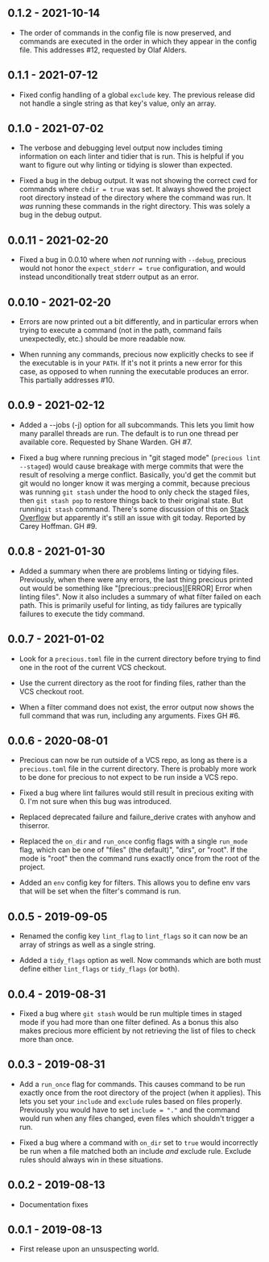 ## 0.1.2 - 2021-10-14

* The order of commands in the config file is now preserved, and commands are
  executed in the order in which they appear in the config file. This
  addresses #12, requested by Olaf Alders.


## 0.1.1 - 2021-07-12

* Fixed config handling of a global `exclude` key. The previous release did
  not handle a single string as that key's value, only an array.


## 0.1.0 - 2021-07-02

* The verbose and debugging level output now includes timing information on
  each linter and tidier that is run. This is helpful if you want to figure
  out why linting or tidying is slower than expected.

* Fixed a bug in the debug output. It was not showing the correct cwd for
  commands where `chdir = true` was set. It always showed the project root
  directory instead of the directory where the command was run. It _was_
  running these commands in the right directory. This was solely a bug in the
  debug output.


## 0.0.11 - 2021-02-20

* Fixed a bug in 0.0.10 where when *not* running with `--debug`, precious
  would not honor the `expect_stderr = true` configuration, and would instead
  unconditionally treat stderr output as an error.


## 0.0.10 - 2021-02-20

* Errors are now printed out a bit differently, and in particular errors when
  trying to execute a command (not in the path, command fails unexpectedly,
  etc.) should be more readable now.

* When running any commands, precious now explicitly checks to see if the
  executable is in your `PATH`. If it's not it prints a new error for this
  case, as opposed to when running the executable produces an error. This
  partially addresses #10.


## 0.0.9 - 2021-02-12

* Added a --jobs (-j) option for all subcommands. This lets you limit how many
  parallel threads are run. The default is to run one thread per available
  core. Requested by Shane Warden. GH #7.

* Fixed a bug where running precious in "git staged mode" (`precious lint
  --staged`) would cause breakage with merge commits that were the result of
  resolving a merge conflict. Basically, you'd get the commit but git would no
  longer know it was merging a commit, because precious was running `git
  stash` under the hood to only check the staged files, then `git stash pop`
  to restore things back to their original state. But runnin`git stash`
  command. There's some discussion of this on [Stack
  Overflow](https://stackoverflow.com/questions/24637571/merge-status-lost-when-stashing)
  but apparently it's still an issue with git today. Reported by Carey
  Hoffman. GH #9.


## 0.0.8 - 2021-01-30

* Added a summary when there are problems linting or tidying
  files. Previously, when there were any errors, the last thing precious
  printed out would be something like "[precious::precious][ERROR] Error when
  linting files". Now it also includes a summary of what filter failed on each
  path. This is primarily useful for linting, as tidy failures are typically
  failures to execute the tidy command.


## 0.0.7 - 2021-01-02

* Look for a `precious.toml` file in the current directory before trying to
  find one in the root of the current VCS checkout.

* Use the current directory as the root for finding files, rather than the VCS
  checkout root.

* When a filter command does not exist, the error output now shows the full
  command that was run, including any arguments. Fixes GH #6.


## 0.0.6 - 2020-08-01

* Precious can now be run outside of a VCS repo, as long as there is a
  `precious.toml` file in the current directory. There is probably more work
  to be done for precious to not expect to be run inside a VCS repo.

* Fixed a bug where lint failures would still result in precious exiting
  with 0. I'm not sure when this bug was introduced.

* Replaced deprecated failure and failure_derive crates with anyhow and
  thiserror.

* Replaced the `on_dir` and `run_once` config flags with a single `run_mode`
  flag, which can be one of "files" (the default)", "dirs", or "root". If the
  mode is "root" then the command runs exactly once from the root of the
  project.

* Added an `env` config key for filters. This allows you to define env vars
  that will be set when the filter's command is run.


## 0.0.5 - 2019-09-05

* Renamed the config key `lint_flag` to `lint_flags` so it can now be an array
  of strings as well as a single string.

* Added a `tidy_flags` option as well. Now commands which are both must define
  either `lint_flags` or `tidy_flags` (or both).


## 0.0.4 - 2019-08-31

* Fixed a bug where `git stash` would be run multiple times in staged mode if
  you had more than one filter defined. As a bonus this also makes precious
  more efficient by not retrieving the list of files to check more than once.


## 0.0.3 - 2019-08-31

* Add a `run_once` flag for commands. This causes command to be run exactly
  once from the root directory of the project (when it applies). This lets you
  set your `include` and `exclude` rules based on files properly. Previously
  you would have to set `include = "."` and the command would run when any
  files changed, even files which shouldn't trigger a run.

* Fixed a bug where a command with `on_dir` set to `true` would incorrectly be
  run when a file matched both an include _and_ exclude rule. Exclude rules
  should always win in these situations.


## 0.0.2 - 2019-08-13

* Documentation fixes


## 0.0.1 - 2019-08-13

* First release upon an unsuspecting world.
